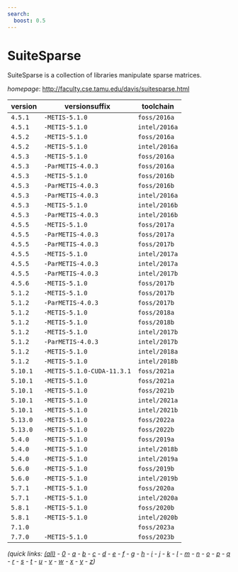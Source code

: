 ```yaml
---
search:
  boost: 0.5
---
```

# SuiteSparse

SuiteSparse is a collection of libraries manipulate sparse matrices.

*homepage*: <http://faculty.cse.tamu.edu/davis/suitesparse.html>

version | versionsuffix | toolchain
--------|---------------|----------
``4.5.1`` | ``-METIS-5.1.0`` | ``foss/2016a``
``4.5.1`` | ``-METIS-5.1.0`` | ``intel/2016a``
``4.5.2`` | ``-METIS-5.1.0`` | ``foss/2016a``
``4.5.2`` | ``-METIS-5.1.0`` | ``intel/2016a``
``4.5.3`` | ``-METIS-5.1.0`` | ``foss/2016a``
``4.5.3`` | ``-ParMETIS-4.0.3`` | ``foss/2016a``
``4.5.3`` | ``-METIS-5.1.0`` | ``foss/2016b``
``4.5.3`` | ``-ParMETIS-4.0.3`` | ``foss/2016b``
``4.5.3`` | ``-ParMETIS-4.0.3`` | ``intel/2016a``
``4.5.3`` | ``-METIS-5.1.0`` | ``intel/2016b``
``4.5.3`` | ``-ParMETIS-4.0.3`` | ``intel/2016b``
``4.5.5`` | ``-METIS-5.1.0`` | ``foss/2017a``
``4.5.5`` | ``-ParMETIS-4.0.3`` | ``foss/2017a``
``4.5.5`` | ``-ParMETIS-4.0.3`` | ``foss/2017b``
``4.5.5`` | ``-METIS-5.1.0`` | ``intel/2017a``
``4.5.5`` | ``-ParMETIS-4.0.3`` | ``intel/2017a``
``4.5.5`` | ``-ParMETIS-4.0.3`` | ``intel/2017b``
``4.5.6`` | ``-METIS-5.1.0`` | ``foss/2017b``
``5.1.2`` | ``-METIS-5.1.0`` | ``foss/2017b``
``5.1.2`` | ``-ParMETIS-4.0.3`` | ``foss/2017b``
``5.1.2`` | ``-METIS-5.1.0`` | ``foss/2018a``
``5.1.2`` | ``-METIS-5.1.0`` | ``foss/2018b``
``5.1.2`` | ``-METIS-5.1.0`` | ``intel/2017b``
``5.1.2`` | ``-ParMETIS-4.0.3`` | ``intel/2017b``
``5.1.2`` | ``-METIS-5.1.0`` | ``intel/2018a``
``5.1.2`` | ``-METIS-5.1.0`` | ``intel/2018b``
``5.10.1`` | ``-METIS-5.1.0-CUDA-11.3.1`` | ``foss/2021a``
``5.10.1`` | ``-METIS-5.1.0`` | ``foss/2021a``
``5.10.1`` | ``-METIS-5.1.0`` | ``foss/2021b``
``5.10.1`` | ``-METIS-5.1.0`` | ``intel/2021a``
``5.10.1`` | ``-METIS-5.1.0`` | ``intel/2021b``
``5.13.0`` | ``-METIS-5.1.0`` | ``foss/2022a``
``5.13.0`` | ``-METIS-5.1.0`` | ``foss/2022b``
``5.4.0`` | ``-METIS-5.1.0`` | ``foss/2019a``
``5.4.0`` | ``-METIS-5.1.0`` | ``intel/2018b``
``5.4.0`` | ``-METIS-5.1.0`` | ``intel/2019a``
``5.6.0`` | ``-METIS-5.1.0`` | ``foss/2019b``
``5.6.0`` | ``-METIS-5.1.0`` | ``intel/2019b``
``5.7.1`` | ``-METIS-5.1.0`` | ``foss/2020a``
``5.7.1`` | ``-METIS-5.1.0`` | ``intel/2020a``
``5.8.1`` | ``-METIS-5.1.0`` | ``foss/2020b``
``5.8.1`` | ``-METIS-5.1.0`` | ``intel/2020b``
``7.1.0`` |  | ``foss/2023a``
``7.7.0`` | ``-METIS-5.1.0`` | ``foss/2023b``


*(quick links: [(all)](../index.md) - [0](../0/index.md) - [a](../a/index.md) - [b](../b/index.md) - [c](../c/index.md) - [d](../d/index.md) - [e](../e/index.md) - [f](../f/index.md) - [g](../g/index.md) - [h](../h/index.md) - [i](../i/index.md) - [j](../j/index.md) - [k](../k/index.md) - [l](../l/index.md) - [m](../m/index.md) - [n](../n/index.md) - [o](../o/index.md) - [p](../p/index.md) - [q](../q/index.md) - [r](../r/index.md) - [s](../s/index.md) - [t](../t/index.md) - [u](../u/index.md) - [v](../v/index.md) - [w](../w/index.md) - [x](../x/index.md) - [y](../y/index.md) - [z](../z/index.md))*

